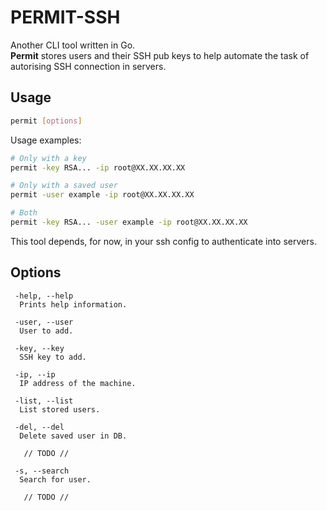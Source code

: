 # PERMIT-SSH

Another CLI tool written in Go.  \
**Permit** stores users and their SSH pub keys to help automate the task of autorising SSH connection in servers.

## Usage

``` bash
permit [options]
```

Usage examples:

``` bash
# Only with a key
permit -key RSA... -ip root@XX.XX.XX.XX

# Only with a saved user
permit -user example -ip root@XX.XX.XX.XX

# Both
permit -key RSA... -user example -ip root@XX.XX.XX.XX
```

This tool depends, for now, in your ssh config to authenticate into servers.

## Options

``` text
 -help, --help
  Prints help information.

 -user, --user
  User to add.

 -key, --key
  SSH key to add.
 
 -ip, --ip
  IP address of the machine.

 -list, --list
  List stored users.

 -del, --del
  Delete saved user in DB.

   // TODO //

 -s, --search
  Search for user.
 
   // TODO //
```
